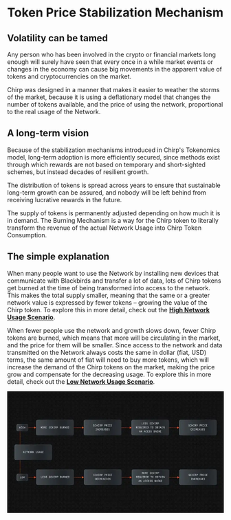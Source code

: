 # Token Price Stabilization Mechanism

## Volatility can be tamed

Any person who has been involved in the crypto or financial markets long enough will surely have seen that every once in a while market events or changes in the economy can cause big movements in the apparent value of tokens and cryptocurrencies on the market.

Chirp was designed in a manner that makes it easier to weather the storms of the market, because it is using a deflationary model that changes the number of tokens available, and the price of using the network, proportional to the real usage of the Network.

## A long-term vision

Because of the stabilization mechanisms introduced in Chirp's Tokenomics model, long-term adoption is more efficiently secured, since methods exist through which rewards are not based on temporary and short-sighted schemes, but instead decades of resilient growth. 

The distribution of tokens is spread across years to ensure that sustainable long-term growth can be assured, and nobody will be left behind from receiving lucrative rewards in the future.

The supply of tokens is permanently adjusted depending on how much it is in demand. The Burning Mechanism is a way for the Chirp token to literally transform the revenue of the actual Network Usage into Chirp Token Consumption.
 
## The simple explanation

When many people want to use the Network by installing new devices that communicate with Blackbirds and transfer a lot of data, lots of Chirp tokens get burned at the time of being transformed into access to the network. This makes the total supply smaller, meaning that the same or a greater network value is expressed by fewer tokens – growing the value of the Chirp token. To explore this in more detail, check out the **[High Network Usage Scenario](high-usage.md)**.

When fewer people use the network and growth slows down, fewer Chirp tokens are burned, which means that more will be circulating in the market, and the price for them will be smaller. Since access to the network and data transmitted on the Network always costs the same in dollar (fiat, USD) terms, the same amount of fiat will need to buy more tokens, which will increase the demand of the Chirp tokens on the market, making the price grow and compensate for the decreasing usage. To explore this in more detail, check out the **[Low Network Usage Scenario](low-usage.md)**.

![Network Usage Scenarios](usage.png)
